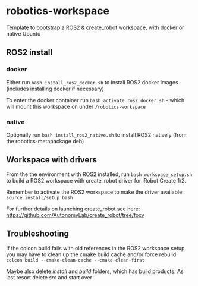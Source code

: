 # robotics-workspace
Template to bootstrap a ROS2 &amp; create_robot workspace, with docker or native Ubuntu

## ROS2 install

### docker
Either run `bash install_ros2_docker.sh` to install ROS2 docker images (includes installing docker if necessary)

To enter the docker container run `bash activate_ros2_docker.sh` - which will mount this workspace on under `/robotics-workspace`

### native
Optionally run `bash install_ros2_native.sh` to install ROS2 natively (from the robotics-metapackage deb)

## Workspace with drivers

From the the environment with ROS2 installed, run `bash workspace_setup.sh` to build a ROS2 workspace with create_robot driver for iRobot Create 1/2.

Remember to activate the ROS2 workspace to make the driver available:
`source install/setup.bash`

For further details on launching create_robot see here:
https://github.com/AutonomyLab/create_robot/tree/foxy

## Troubleshooting

If the colcon build fails with old references in the ROS2 workspace setup you may have to clean up the cmake build cache and/or force rebuild:
`colcon build --cmake-clean-cache --cmake-clean-first`

Maybe also delete _install_ and _build_ folders, which has build products. As last resort delete _src_ and start over

